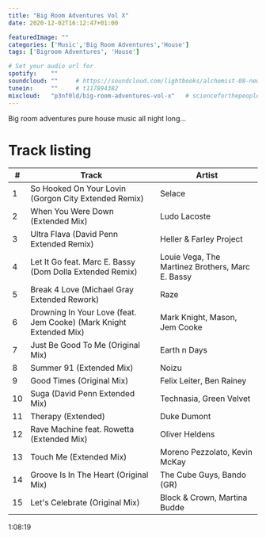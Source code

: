 ```yaml
---
title: "Big Room Adventures Vol X"
date: 2020-12-02T16:12:47+01:00

featuredImage: ""
categories: ['Music','Big Room Adventures','House']
tags: ['Bigroom Adventures', 'House']

# Set your audio url for
spotify:    ""
soundcloud: ""     # https://soundcloud.com/lightbooks/alchemist-08-new-world-order-snip
tunein:     ""     # t117894382
mixcloud:   "p3nf0ld/big-room-adventures-vol-x"   # scienceforthepeople/445-ai-ant-intelligence
---
```


Big room adventures pure house music all night long...

<!--more-->

# Track listing

|  # | Track     | Artist   |
| --------  | -------- | ------ |
| 1| So Hooked On Your Lovin (Gorgon City Extended Remix)| Selace
| 2| When You Were Down (Extended Mix) | Ludo Lacoste
| 3| Ultra Flava (David Penn Extended Remix) | Heller & Farley Project
| 4| Let It Go feat. Marc E. Bassy (Dom Dolla Extended Remix)| Louie Vega, The Martinez Brothers, Marc E. Bassy
| 5| Break 4 Love (Michael Gray Extended Rework)| Raze
| 6| Drowning In Your Love (feat. Jem Cooke) (Mark Knight Extended Mix)| Mark Knight, Mason, Jem Cooke
| 7| Just Be Good To Me (Original Mix)| Earth n Days
| 8| Summer 91 (Extended Mix)| Noizu
| 9| Good Times (Original Mix)| Felix Leiter, Ben Rainey
| 10| Suga (David Penn Extended Mix)| Technasia, Green Velvet
| 11| Therapy (Extended)| Duke Dumont
| 12| Rave Machine feat. Rowetta (Extended Mix)| Oliver Heldens
| 13| Touch Me (Extended Mix)| Moreno Pezzolato, Kevin McKay
| 14| Groove Is In The Heart (Original Mix)| The Cube Guys, Bando (GR)
| 15| Let's Celebrate (Original Mix)| Block & Crown, Martina Budde

1:08:19